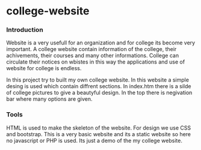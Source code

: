 # college-website

<h3>Introduction</h3>

<p>Website is a very usefull for an organization and for college its become very important. A college website 
contain information of the college, their achivements, their courses and many other informations.
College can circulate their notices on wbistes in this way the applications and use of website for college is endless.</p>


<p>In this project try to built my own college website. 
In this website a simple desing is used which contain diffrent sections.
In index.htm there is a silde of college pictures to give a beautyful design. In the top there is negivation bar 
where many options are given.
</p>

<h3>Tools</h4>
HTML is used to make the skeleton of the website. For design we use CSS and bootstrap. This is a very basic website and its a static website 
so here no javascript or PHP is used. Its just a demo of the my college website.
